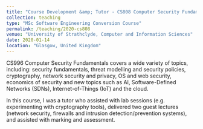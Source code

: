 ```yaml
---
title: "Course Development &amp; Tutor - CS808 Computer Security Fundamentals"
collection: teaching
type: "MSc Software Engineering Conversion Course"
permalink: /teaching/2020-cs808
venue: "University of Strathclyde, Computer and Information Sciences"
date: 2020-01-14
location: "Glasgow, United Kingdom"
---
```


CS996 Computer Security Fundamentals covers a wide variety of topics, including: security fundamentals, threat modelling
and security policies, cryptography, network security and privacy, OS and web security, economics of security and new
topics such as AI, Software-Defined Networks (SDNs), Internet-of-Things (IoT) and the cloud.

In this course, I was a tutor who assisted with lab sessions (e.g. experimenting with cryptography tools), delivered
two guest lectures (network security, firewalls and intrusion detection/prevention systems), and assisted with marking
and assessment.